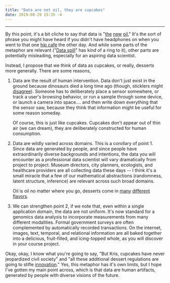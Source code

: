 ```yaml
---
title: "Data are not oil, they are cupcakes"
date: 2019-08-29 15:35 -4
---
```

---

By this point, it's a bit cliche to say that data is
"[the](https://fortune.com/2016/07/11/data-oil-brainstorm-tech/)
[new](https://hackernoon.com/data-is-the-new-oil-1227197762b2/)
[oil](https://www.economist.com/leaders/2017/05/06/the-worlds-most-valuable-resource-is-no-longer-oil-but-data/)[.](https://medium.com/@amitgarg/data-is-the-new-oil-ai-is-the-new-electricity-who-is-building-the-new-railroads-c8995faa8fd2)"
It's the sort of phrase you might have heard if you didn't have headphones on
when you went to that one [hip cafe](https://tinyurl.com/y53g79n6) the other
day. And while some parts of the metaphor are relevant ("[Data
spill](https://fr.wikipedia.org/wiki/Scandale_Facebook-Cambridge_Analytica)" has
kind of a ring to it), other parts are potentially misleading, especially for an
aspiring data scientist.

Instead, I propose that we think of data as cupcakes, or really, desserts more
generally. There are some reasons,

1. Data are the result of human intervention. Data don't just exist in the
   ground because dinosaurs died a long time ago (though, sticklers might
   [disagree](http://dinosaurpictures.org/)). Someone has to deliberately place
   a sensor somewhere, or track a user's browsing behavior, or run a sample
   through some device, or launch a camera into space.... and then write down
   everything that the sensor saw, because they think that information might be
   useful for some reason someday.

   Of course, this is just like cupcakes. Cupcakes don't appear out of thin air
   (we can dream), they are deliberately constructed for human consumption.
2. Data are wildly varied across domains. This is a corollary of point 1. Since
   data are generated by people, and since people have extraordinarily diverse
   backgrounds and intentions, the data you will encounter as a professional
   data scientist will vary dramatically from project to project. Museum
   directors, city planners, ecologists, and healthcare providers are all
   collecting data these days -- I think it's a small miracle that a few of our
   mathematical abstractions (randomness, latent structure, inference) are
   relevant across such broad domains.

   Oil is oil no matter where you go, desserts come in
   [many](https://en.wikipedia.org/wiki/List_of_Turkish_desserts)
   [different](https://en.wikipedia.org/wiki/List_of_Argentine_sweets_and_desserts)
   [flavors](https://en.wikipedia.org/wiki/List_of_Chinese_desserts).
3. We can strengthen point 2, if we note that, even within a single application
   domain, the data are not uniform. It's now standard for a genomics data
   analysis to incorporate measurements from many different modalities. Formal
   government surveys are often complemented by automatically recorded
   transactions. On the internet, images, text, temporal, and relational
   information are all baked together into a delicious, fruit-filled, and
   icing-topped whole, as you will discover in your course project.
   
Okay, okay, I know what you're going to say, "But Kris, cupcakes have never
jeopardized civil society" and "all these additional dessert regulations are
going to stifle [innovation](https://fr.wikipedia.org/wiki/Cake_Boss)." Yes,
this metaphor has it's own limits, but I hope I've gotten my main point across,
which is that data are human artifacts, generated by people with diverse visions
of the future.
